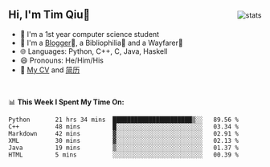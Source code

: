 <p>
<img src="https://github-readme-stats.vercel.app/api?username=qyxtim&show_icons=true" alt="stats" align="right" style="padding-top:20px"/>
</p>

## Hi, I'm Tim Qiu👋

- 🔭 I'm a 1st year computer science student
- 🌱 I'm a [Blogger](https://blog.blinkstar.cn)📝, a Bibliophilia📕 and a Wayfarer🚶
- 🌐 Languages: Python, C++, C, Java, Haskell
- 😄 Pronouns: He/Him/His
- 📄 [My CV](./cv.pdf) and [简历](./cv-ch.pdf)

<br>

📊 **This Week I Spent My Time On:**
<!--START_SECTION:waka-->

```text
Python       21 hrs 34 mins  ██████████████████████▒░░   89.56 %
C++          48 mins         █░░░░░░░░░░░░░░░░░░░░░░░░   03.34 %
Markdown     42 mins         ▓░░░░░░░░░░░░░░░░░░░░░░░░   02.91 %
XML          30 mins         ▓░░░░░░░░░░░░░░░░░░░░░░░░   02.13 %
Java         19 mins         ▒░░░░░░░░░░░░░░░░░░░░░░░░   01.37 %
HTML         5 mins          ░░░░░░░░░░░░░░░░░░░░░░░░░   00.39 %
```

<!--END_SECTION:waka-->
